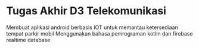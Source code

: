 # Tugas Akhir D3 Telekomunikasi
Membuat aplikasi android berbasis IOT untuk memantau ketersediaan tempat parkir mobil
Menggunakan bahasa pemrograman kotlin dan firebase realtime database 
